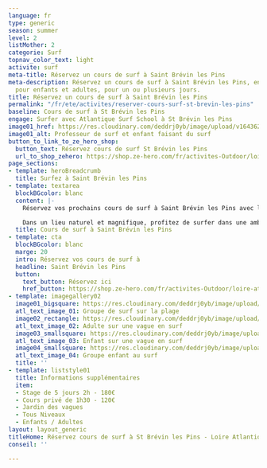 ```yaml
---
language: fr
type: generic
season: summer
level: 2
listMother: 2
categorie: Surf
topnav_color_text: light
activite: surf
meta-title: Réservez un cours de surf à Saint Brévin les Pins
meta-description: Réservez un cours de surf à Saint Brévin les Pins, en Loire Atlantique,
  pour enfants et adultes, pour un ou plusieurs jours.
title: Réservez un cours de surf à Saint Brévin les Pins
permalink: "/fr/ete/activites/reserver-cours-surf-st-brevin-les-pins"
baseline: Cours de surf à St Brévin les Pins
engage: Surfer avec Atlantique Surf School à St Brévin les Pins
image01_href: https://res.cloudinary.com/deddrj0yb/image/upload/v1643624275/website/Surf%20Atlantic/IMG_7584_itolid.jpg
image01_alt: Professeur de surf et enfant faisant du surf
button_to_link_to_ze_hero_shop:
  button_text: Réservez cours de surf St Brévin les Pins
  url_to_shop_zehero: https://shop.ze-hero.com/fr/activites-Outdoor/loire-atlantique/Surf
page_sections:
- template: heroBreadcrumb
  title: Surfez à Saint Brévin les Pins
- template: textarea
  blockBGcolor: blanc
  content: |-
    Réservez vos prochains cours de surf à Saint Brévin les Pins avec l’école de surf Atlantic Surf School. Une école de surf passionné, qui dans la bonne humeur, vous apportera les meilleurs conseils pour débuter ou vous perfectionner en surf. Dans une ambiance conviviale, apprenez le surf avec des stages de plusieurs jours de surf. Vous pourrez également louer tout votre matériel directement dans l’école tel que les planches de surf et les combinaisons de surf. Un choix de matériel adapté à vous et aux conditions. Vous pourrez réserver des cours collectifs de plusieurs jours, pour enfants et pour adultes. Découvrez pour les touts petits le jardin des vagues. Les cours privés vous seront également proposés afin d’avoir une séance privatisée entre vous et le professeur de surf. .

    Dans un lieu naturel et magnifique, profitez de surfer dans une ambiance agréable avec une école de surf professionnelle qui vous apportera tous leurs savoirs.
  title: Cours de surf à Saint Brévin les Pins
- template: cta
  blockBGcolor: blanc
  marge: 20
  intro: Réservez vos cours de surf à
  headline: Saint Brévin les Pins
  button:
    text_button: Réservez ici
    href_button: https://shop.ze-hero.com/fr/activites-Outdoor/loire-atlantique/Surf
- template: imagegallery02
  image01_bigsquare: https://res.cloudinary.com/deddrj0yb/image/upload/v1643624276/website/Surf%20Atlantic/IMG_7714_fsigmd.jpg
  atl_text_image_01: Groupe de surf sur la plage
  image02_rectangle: https://res.cloudinary.com/deddrj0yb/image/upload/v1643624275/website/Surf%20Atlantic/DSC_1440_ruy2qd.jpg
  atl_text_image_02: Adulte sur une vague en surf
  image03_smallsquare: https://res.cloudinary.com/deddrj0yb/image/upload/v1643624276/website/Surf%20Atlantic/IMG_7885_dljybe.jpg
  atl_text_image_03: Enfant sur une vague en surf
  image04_smallsquare: https://res.cloudinary.com/deddrj0yb/image/upload/v1643624275/website/Surf%20Atlantic/IMG_3213_dwivw3.jpg
  atl_text_image_04: Groupe enfant au surf
  title: ''
- template: liststyle01
  title: Informations supplémentaires
  item:
  - Stage de 5 jours 2h - 180€
  - Cours privé de 1h30 - 120€
  - Jardin des vagues
  - Tous Niveaux
  - Enfants / Adultes
layout: layout_generic
titleHome: Réservez cours de surf à St Brévin les Pins - Loire Atlantique
conseil: ''

---
```


